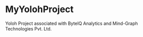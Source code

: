 # MyYolohProject
Yoloh Project associated with ByteIQ Analytics and Mind-Graph Technologies Pvt. Ltd.
